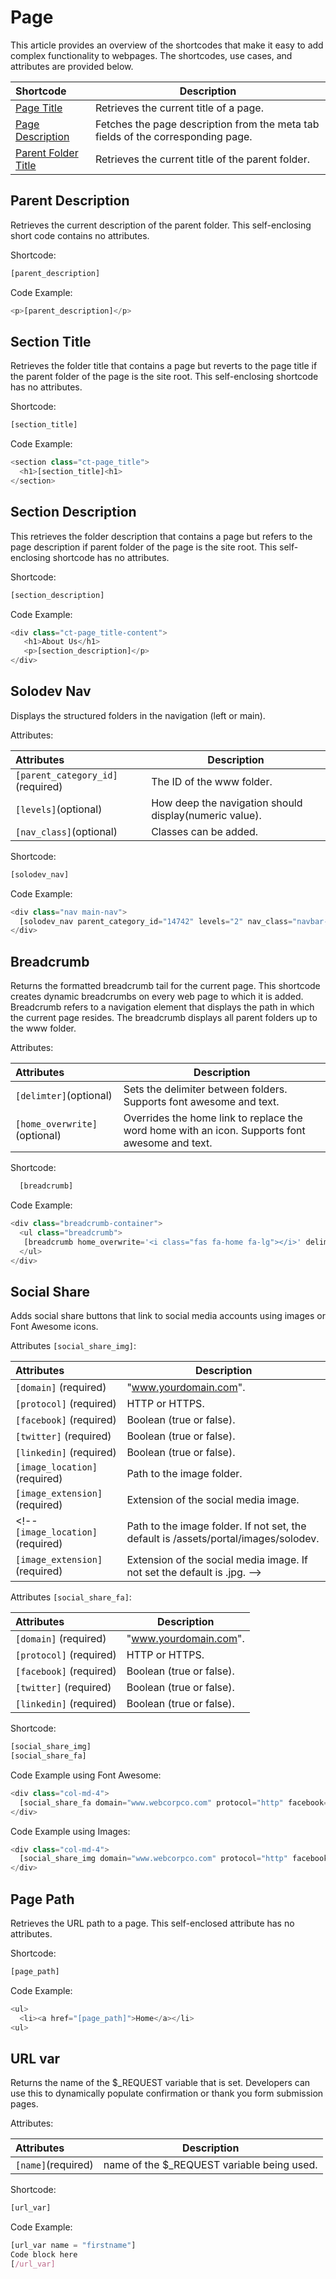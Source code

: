 # Page

This article provides an overview of the shortcodes that make it easy to add complex functionality to webpages. The shortcodes, use cases, and attributes are provided below.

**Shortcode** | **Description**
:--- | ---
[Page Title](/shortcodes/page/page-title/) | Retrieves the current title of a page.
[Page Description](/shortcodes/page/page-description/) | Fetches the page description from the meta tab fields of the corresponding page.
[Parent Folder Title](/shortcodes/page/page-description/) | Retrieves the current title of the parent folder.






## Parent Description

Retrieves the current description of the parent folder. This self-enclosing short code contains no attributes. 

Shortcode:

```js
[parent_description]
```

Code Example:

```js
<p>[parent_description]</p>
```

## Section Title

Retrieves the folder title that contains a page but reverts to the page title if the parent folder of the page is the site root. This self-enclosing shortcode has no attributes.

Shortcode:

```js
[section_title]
```

Code Example:

```js
<section class="ct-page_title">
  <h1>[section_title]<h1>
</section>
```

## Section Description

This retrieves the folder description that contains a page but refers to the page description if parent folder of the page is the site root. This self-enclosing shortcode has no attributes. 

Shortcode: 

```js
[section_description]
```

Code Example:

```js
<div class="ct-page_title-content">
   <h1>About Us</h1>
   <p>[section_description]</p>
</div>
```

## Solodev Nav

Displays the structured folders in the navigation (left or main). 

Attributes:

**Attributes** | **Description** 
:--- | ---
```[parent_category_id]```(required) | The ID of the www folder. 
```[levels]```(optional) | How deep the navigation should display(numeric value).  
```[nav_class]```(optional) | Classes can be added. 

Shortcode:
 
```js
[solodev_nav]
```

Code Example:

```js
<div class="nav main-nav">
  [solodev_nav parent_category_id="14742" levels="2" nav_class="navbar-nav navbar-right"]
</div>
```

## Breadcrumb

Returns the formatted breadcrumb tail for the current page. This shortcode creates dynamic breadcrumbs on every web page to which it is added. Breadcrumb refers to a navigation element that displays the path in which the current page resides. The breadcrumb displays all parent folders up to the www folder. 

Attributes: 

**Attributes** | **Description** 
:--- | ---
```[delimter]```(optional) | Sets the delimiter between folders. Supports font awesome and text.  
```[home_overwrite]```(optional) | Overrides the home link to replace the word home with an icon. Supports font awesome and text. 

Shortcode:

```js
  [breadcrumb]
```

Code Example:

```js
<div class="breadcrumb-container">
  <ul class="breadcrumb">
   [breadcrumb home_overwrite='<i class="fas fa-home fa-lg"></i>' delimiter="-"]
  </ul>
</div>
```

## Social Share

Adds social share buttons that link to social media accounts using images or Font Awesome icons.

Attributes ```[social_share_img]```: 

**Attributes** | **Description** 
:--- | ---
```[domain]``` (required) | "www.yourdomain.com".
```[protocol]``` (required) | HTTP or HTTPS.
```[facebook]``` (required) | Boolean (true or false).
```[twitter]``` (required) | Boolean (true or false).
```[linkedin]``` (required) | Boolean (true or false).
```[image_location]``` (required) | Path to the image folder.
```[image_extension]``` (required) | Extension of the social media image.
<!-- ```[image_location]``` (required) | Path to the image folder. If not set, the default is /assets/portal/images/solodev.
```[image_extension]``` (required) | Extension of the social media image. If not set the default is .jpg. -->

Attributes ```[social_share_fa]```: 

**Attributes** | **Description** 
:--- | ---
```[domain]``` (required) | "www.yourdomain.com".
```[protocol]``` (required) | HTTP or HTTPS.
```[facebook]``` (required) | Boolean (true or false).
```[twitter]``` (required) | Boolean (true or false).
```[linkedin]``` (required) | Boolean (true or false).

Shortcode:

```js
[social_share_img] 
[social_share_fa]
```

Code Example using Font Awesome:

```js
<div class="col-md-4">
  [social_share_fa domain="www.webcorpco.com" protocol="http" facebook="true" twitter="true" linkedin="true"]
</div>
```

Code Example using Images:
 
```js
<div class="col-md-4">
  [social_share_img domain="www.webcorpco.com" protocol="http" facebook="true" twitter="true" linkedin="true"]
</div>
```

## Page Path

Retrieves the URL path to a page. This self-enclosed attribute has no attributes. 

Shortcode:

```js
[page_path]
```
Code Example: 

```js
<ul>
  <li><a href="[page_path]">Home</a></li>
<ul>
```

## URL var

Returns the name of the $_REQUEST variable that is set. Developers can use this to dynamically populate confirmation or thank you form submission pages. 

Attributes:
 
**Attributes** | **Description** 
:--- | ---
```[name]```(required) | name of the $_REQUEST variable being used.

Shortcode:

```js
[url_var]
```

Code Example:

```js
[url_var name = "firstname"]
Code block here
[/url_var]
```